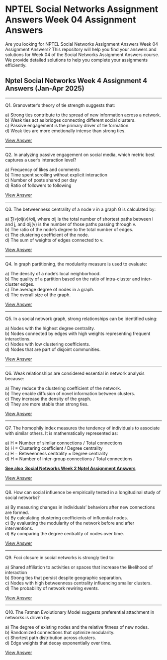 # NPTEL Social Networks Assignment Answers Week 04 Assignment Answers

Are you looking for NPTEL Social Networks Assignment Answers Week 04 Assignment Answers? This repository will help you find your answers and solutions for Week 04 of the Social Networks Assignment Answers course. We provide detailed solutions to help you complete your assignments efficiently.

## Nptel Social Networks Week 4 Assignment 4 Answers (Jan-Apr 2025)

***

Q1. Granovetter’s theory of tie strength suggests that:

a) Strong ties contribute to the spread of new information across a network.\
b) Weak ties act as bridges connecting different social clusters.\
c) Passive engagement is the primary driver of tie formation.\
d) Weak ties are more emotionally intense than strong ties.

[View Answer](https://my.progiez.com/courses/nptel-social-networks-assignment-answers/)

***

Q2. In analyzing passive engagement on social media, which metric best captures a user’s interaction level?

a) Frequency of likes and comments\
b) Time spent scrolling without explicit interaction\
c) Number of posts shared per day\
d) Ratio of followers to following

[View Answer](https://my.progiez.com/courses/nptel-social-networks-assignment-answers/)

***

Q3. The betweenness centrality of a node v in a graph G is calculated by:

a) ∑i≠jσij(v)/σij, where σij is the total number of shortest paths between i and j, and σij(v) is the number of those paths passing through v.\
b) The ratio of the node’s degree to the total number of edges.\
c) The clustering coefficient of the node.\
d) The sum of weights of edges connected to v.

[View Answer](https://my.progiez.com/courses/nptel-social-networks-assignment-answers/)

***

Q4. In graph partitioning, the modularity measure is used to evaluate:

a) The density of a node’s local neighborhood.\
b) The quality of a partition based on the ratio of intra-cluster and inter-cluster edges.\
c) The average degree of nodes in a graph.\
d) The overall size of the graph.

[View Answer](https://my.progiez.com/courses/nptel-social-networks-assignment-answers/)

***

Q5. In a social network graph, strong relationships can be identified using:

a) Nodes with the highest degree centrality.\
b) Nodes connected by edges with high weights representing frequent interactions.\
c) Nodes with low clustering coefficients.\
d) Nodes that are part of disjoint communities.

[View Answer](https://my.progiez.com/courses/nptel-social-networks-assignment-answers/)

***

Q6. Weak relationships are considered essential in network analysis because:

a) They reduce the clustering coefficient of the network.\
b) They enable diffusion of novel information between clusters.\
c) They increase the density of the graph.\
d) They are more stable than strong ties.

[View Answer](https://my.progiez.com/courses/nptel-social-networks-assignment-answers/)

***

Q7. The homophily index measures the tendency of individuals to associate with similar others. It is mathematically represented as:

a) H = Number of similar connections / Total connections\
b) H = Clustering coefficient / Degree centrality\
c) H = Betweenness centrality × Degree centrality\
d) H = Number of inter-group connections / Total connections

[****See also**  **Social Networks Week 2 Nptel Assignment Answers****](https://progiez.com/nptel-social-networks-week-2-assignment-2-answers)

[View Answer](https://my.progiez.com/courses/nptel-social-networks-assignment-answers/)

***

Q8. How can social influence be empirically tested in a longitudinal study of social networks?

a) By measuring changes in individuals’ behaviors after new connections are formed.\
b) By calculating clustering coefficients of influential nodes.\
c) By evaluating the modularity of the network before and after interventions.\
d) By comparing the degree centrality of nodes over time.

[View Answer](https://my.progiez.com/courses/nptel-social-networks-assignment-answers/)

***

Q9. Foci closure in social networks is strongly tied to:

a) Shared affiliation to activities or spaces that increase the likelihood of interaction\
b) Strong ties that persist despite geographic separation.\
c) Nodes with high betweenness centrality influencing smaller clusters.\
d) The probability of network rewiring events.

[View Answer](https://my.progiez.com/courses/nptel-social-networks-assignment-answers/)

***

Q10. The Fatman Evolutionary Model suggests preferential attachment in networks is driven by:

a) The degree of existing nodes and the relative fitness of new nodes.\
b) Randomized connections that optimize modularity.\
c) Shortest path distribution across clusters.\
d) Edge weights that decay exponentially over time.

[View Answer](https://my.progiez.com/courses/nptel-social-networks-assignment-answers/)
